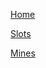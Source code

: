 
[Home](https://kenster90.github.io/webdev/index.html)

[Slots](https://kenster90.github.io/webdev/slots.html)


[Mines](https://kenster90.github.io/webdev/mines2.html)
